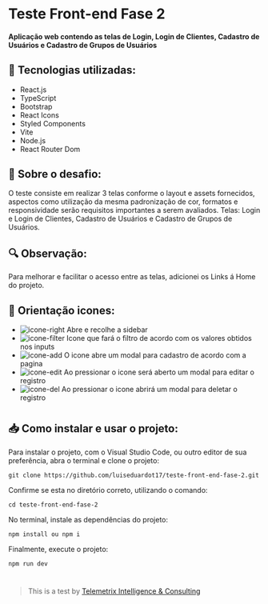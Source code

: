 # Teste Front-end Fase 2

#### Aplicação web contendo as telas de Login, Login de Clientes, Cadastro de Usuários e Cadastro de Grupos de Usuários


## 🧩 Tecnologias utilizadas:

- React.js
- TypeScript
- Bootstrap
- React Icons
- Styled Components
- Vite
- Node.js
- React Router Dom

## 📝 Sobre o desafio:
O teste consiste em realizar 3 telas conforme o layout e assets fornecidos, aspectos como utilização da mesma padronização de cor, formatos e responsividade serão requisitos importantes a serem avaliados. 
Telas: Login e Login de Clientes, Cadastro de Usuários e Cadastro de Grupos de Usuários.

## 🔍 Observação:
Para melhorar e facilitar o acesso entre as telas, adicionei os Links á Home do projeto.

## 🧭 Orientação icones:

- ![icone-right](https://user-images.githubusercontent.com/102761201/224200065-8b605f7e-c688-4a34-8976-daf452228b87.png)  Abre e recolhe a sidebar
- ![icone-filter](https://user-images.githubusercontent.com/102761201/224200204-17573c18-455b-4385-adb0-1c431e73cc2f.png)  Icone que fará o filtro de acordo com os valores obtidos nos inputs
- ![icone-add](https://user-images.githubusercontent.com/102761201/224200473-2c6c2a8a-ab99-4cda-81ad-7778234efd1c.png) O icone abre um modal para cadastro de acordo com a pagina
- ![icone-edit](https://user-images.githubusercontent.com/102761201/224200740-2a1c9a1b-ed7b-423c-885f-033a3bd14689.png)  Ao pressionar o icone será aberto um modal para editar o registro
- ![icone-del](https://user-images.githubusercontent.com/102761201/224200680-582ba6cc-eed3-4df1-9d8d-464f97aed51b.png) Ao pressionar o icone abrirá um modal para deletar o registro
#

## 📥 Como instalar e usar o projeto:
Para instalar o projeto, com o Visual Studio Code, ou outro editor de sua preferência,
abra o terminal e clone o projeto:
``` 
git clone https://github.com/luiseduardot17/teste-front-end-fase-2.git
```
Confirme se esta no diretório correto, utilizando o comando:
```
cd teste-front-end-fase-2
```
No terminal, instale as dependências do projeto:
```
npm install ou npm i
```
Finalmente, execute o projeto:
```
npm run dev
```

#

>  This is a test by <a href="http://telemetrix.com.br/" target="_blank">Telemetrix Intelligence & Consulting</a>